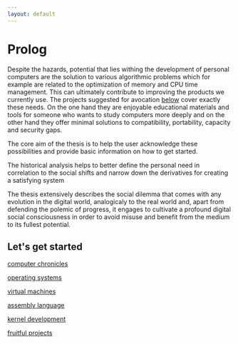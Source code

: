 ```yaml
---
layout: default
---
```


# Prolog

Despite the hazards, potential that lies withing the development of personal computers are the solution to various algorithmic problems which for example are related to the optimization of memory and CPU time management. This can ultimately contribute to improving the products we currently use. The projects suggested for avocation [below](/projects.md) cover exactly these needs. On the one hand they are enjoyable educational materials and tools for someone who wants to study computers more deeply and on the other hand they offer minimal solutions to compatibility, portability, capacity and security gaps.

The core aim of the thesis is to help the user acknowledge these possibilities and provide basic information on how to get started. 

The historical analysis helps to better define the personal need in correlation to the social shifts and narrow down the derivatives for creating a satisfying system 

The thesis extensively describes the social dilemma that comes with any evolution in the digital world, analogicaly to the real world and, apart from defending the polemic of progress, it engages to cultivate a profound digital social consciousness in order to avoid misuse and benefit from the medium to its fullest potential. 

## Let's get started

[computer chronicles](/chronicles.md)

[operating systems](/osystems.md)

[virtual machines](/vms.md)

[assembly language](/assembly.md)

[kernel development](/bios.md)

[fruitful projects](/projects.md)


